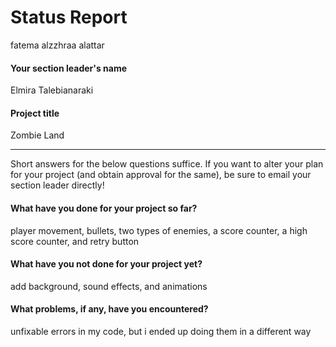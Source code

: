 # Status Report

fatema alzzhraa alattar


#### Your section leader's name

Elmira Talebianaraki

#### Project title

Zombie Land

***

Short answers for the below questions suffice. If you want to alter your plan for your project (and obtain approval for the same), be sure to email your section leader directly!

#### What have you done for your project so far?

player movement, bullets, two types of enemies, a score counter, a high score counter, and retry button

#### What have you not done for your project yet?

add background, sound effects, and animations

#### What problems, if any, have you encountered?

unfixable errors in my code, but i ended up doing them in a different way
